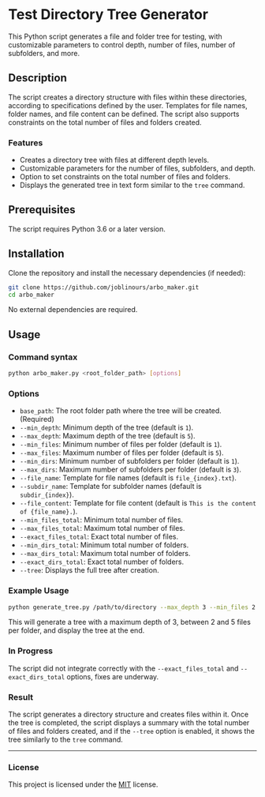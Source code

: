 # Test Directory Tree Generator

This Python script generates a file and folder tree for testing, with customizable parameters to control depth, number of files, number of subfolders, and more.

## Description

The script creates a directory structure with files within these directories, according to specifications defined by the user. Templates for file names, folder names, and file content can be defined. The script also supports constraints on the total number of files and folders created.

### Features

- Creates a directory tree with files at different depth levels.
- Customizable parameters for the number of files, subfolders, and depth.
- Option to set constraints on the total number of files and folders.
- Displays the generated tree in text form similar to the `tree` command.

## Prerequisites

The script requires Python 3.6 or a later version.

## Installation

Clone the repository and install the necessary dependencies (if needed):

```bash
git clone https://github.com/joblinours/arbo_maker.git
cd arbo_maker
```

No external dependencies are required.

## Usage

### Command syntax

```bash
python arbo_maker.py <root_folder_path> [options]
```

### Options

- `base_path`: The root folder path where the tree will be created. (Required)
- `--min_depth`: Minimum depth of the tree (default is `1`).
- `--max_depth`: Maximum depth of the tree (default is `5`).
- `--min_files`: Minimum number of files per folder (default is `1`).
- `--max_files`: Maximum number of files per folder (default is `5`).
- `--min_dirs`: Minimum number of subfolders per folder (default is `1`).
- `--max_dirs`: Maximum number of subfolders per folder (default is `3`).
- `--file_name`: Template for file names (default is `file_{index}.txt`).
- `--subdir_name`: Template for subfolder names (default is `subdir_{index}`).
- `--file_content`: Template for file content (default is `This is the content of {file_name}.`).
- `--min_files_total`: Minimum total number of files.
- `--max_files_total`: Maximum total number of files.
- `--exact_files_total`: Exact total number of files.
- `--min_dirs_total`: Minimum total number of folders.
- `--max_dirs_total`: Maximum total number of folders.
- `--exact_dirs_total`: Exact total number of folders.
- `--tree`: Displays the full tree after creation.

### Example Usage

```bash
python generate_tree.py /path/to/directory --max_depth 3 --min_files 2 --max_files 5 --tree
```

This will generate a tree with a maximum depth of 3, between 2 and 5 files per folder, and display the tree at the end.

### In Progress

The script did not integrate correctly with the `--exact_files_total` and `--exact_dirs_total` options, fixes are underway.

### Result

The script generates a directory structure and creates files within it. Once the tree is completed, the script displays a summary with the total number of files and folders created, and if the `--tree` option is enabled, it shows the tree similarly to the `tree` command.

---

### License

This project is licensed under the [MIT](LICENSE) license.
